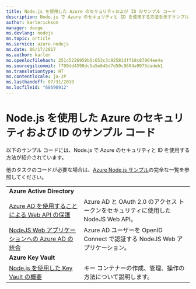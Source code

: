 ```yaml
---
title: Node.js を使用した Azure のセキュリティおよび ID のサンプル コード
description: Node.js で Azure のセキュリティと ID を使用する方法を示すサンプル コード。
author: karlerickson
manager: douge
ms.devlang: nodejs
ms.topic: article
ms.service: azure-nodejs
ms.date: 06/17/2017
ms.author: karler
ms.openlocfilehash: 251c5226958b5c653c3c92581dff18c87904ee4a
ms.sourcegitcommit: f799dd4590dc5a5e646d7d50c9604a9975dadeb1
ms.translationtype: HT
ms.contentlocale: ja-JP
ms.lasthandoff: 07/31/2019
ms.locfileid: "68690912"
---
```

# <a name="azure-security-and-identity-with-nodejs-code-samples"></a>Node.js を使用した Azure のセキュリティおよび ID のサンプル コード

以下のサンプル コードには、Node.js で Azure のセキュリティと ID を使用する方法が紹介されています。

他のタスクのコードが必要な場合は、[Azure Node.js サンプル](https://azure.microsoft.com/resources/samples/?term=nodejs)の完全な一覧を参照してください。

| | |
|---|---|
| **Azure Active Directory** ||
| [Azure AD を使用することによる Web API の保護](https://azure.microsoft.com/resources/samples/active-directory-node-webapi/) | Azure AD と OAuth 2.0 のアクセス トークンをセキュリティに使用した NodeJS Web API。 |
| [NodeJS Web アプリケーションへの Azure AD の統合](https://azure.microsoft.com/resources/samples/active-directory-node-webapp-openidconnect/) | Azure AD ユーザーを OpenID Connect で認証する NodeJS Web アプリケーション。 |
| **Azure Key Vault** ||
| [Node.js を使用した Key Vault の概要](https://azure.microsoft.com/resources/samples/key-vault-node-getting-started/) | キー コンテナーの作成、管理、操作の方法について説明します。 |
